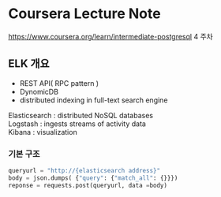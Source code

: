# Coursera Lecture Note
https://www.coursera.org/learn/intermediate-postgresql 4 주차

## ELK 개요
- REST API( RPC pattern )
- DynomicDB
- distributed indexing in full-text search engine

Elasticsearch : distributed NoSQL databases  
Logstash : ingests streams of activity data  
Kibana : visualization  

### 기본 구조
```python
queryurl = "http://{elasticsearch address}"
body = json.dumps( {"query": {"match_all": {}}})
reponse = requests.post(queryurl, data =body)
```